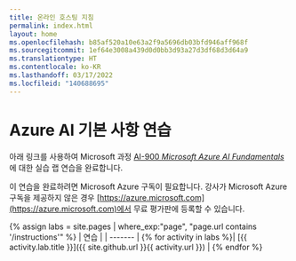 ```yaml
---
title: 온라인 호스팅 지침
permalink: index.html
layout: home
ms.openlocfilehash: b85af520a10e63a2f9a5696db03bfd946aff968f
ms.sourcegitcommit: 1ef64e3008a439d0d0bb3d93a27d3df68d3d64a9
ms.translationtype: HT
ms.contentlocale: ko-KR
ms.lasthandoff: 03/17/2022
ms.locfileid: "140688695"
---
```

# <a name="azure-ai-fundamentals-exercises"></a>Azure AI 기본 사항 연습

아래 링크를 사용하여 Microsoft 과정 [AI-900 *Microsoft Azure AI Fundamentals*](https://docs.microsoft.com/learn/certifications/courses/ai-900t00)에 대한 실습 랩 연습을 완료합니다.

이 연습을 완료하려면 Microsoft Azure 구독이 필요합니다. 강사가 Microsoft Azure 구독을 제공하지 않은 경우 [https://azure.microsoft.com](https://azure.microsoft.com)에서 무료 평가판에 등록할 수 있습니다.

{% assign labs = site.pages | where_exp:"page", "page.url contains '/instructions'" %}
| 연습 |
| ------- | 
{% for activity in labs  %}| [{{ activity.lab.title }}]({{ site.github.url }}{{ activity.url }}) |
{% endfor %}
